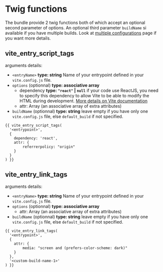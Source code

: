 # Twig functions

The bundle provide 2 twig functions both of which accept an optional second parameter of options.
An optional third parameter `buildName` si available if you have multiple builds. Look at [multiple configurations](/guide/multiple-configurations) page if you want more details.

## vite_entry_script_tags

arguments details:
- `<entryName>` **type: string** Name of your entrypoint defined in your `vite.config.js` file.
- `options` (optionnal) **type: associative array**
  - dependency **type: `"react"` | `null`** if your code use ReactJS, you need to specify this dependency to allow Vite to be able to modify the HTML during development. [More details on Vite documentation](https://vitejs.dev/guide/backend-integration.html#backend-integration)
  - attr: Array (an associative array of extra attributes)
- `buildName` (optionnal) **type: string** leave empty if you have only one `vite.config.js` file, else `default_build` if not specified.

```twig
{{ vite_entry_script_tags(
  '<entrypoint>',
  {
    dependency: 'react',
    attr: {
        referrerpolicy: "origin"
    }
  }
) }}
```


## vite_entry_link_tags

arguments details:
- `<entryName>` **type: string** Name of your entrypoint defined in your `vite.config.js` file.
- `options` (optionnal) **type: associative array**
  - attr: Array (an associative array of extra attributes)
- `buildName` (optionnal) **type: string** leave empty if you have only one `vite.config.js` file, else `default_build` if not specified.


```twig
{{ vite_entry_link_tags(
  '<entrypoint>',
  {
    attr: {
        media: "screen and (prefers-color-scheme: dark)"
    }
  },
  '<custom-build-name-1>'
) }}
```
